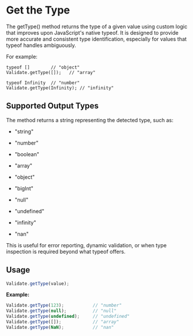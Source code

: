 # Get the Type

The getType() method returns the type of a given value using custom logic that improves upon JavaScript's native typeof.
It is designed to provide more accurate and consistent type identification, especially for values that typeof handles ambiguously.

For example:

```
typeof []        // "object"
Validate.getType([]);   // "array"

typeof Infinity  // "number"
Validate.getType(Infinity); // "infinity"

```

## Supported Output Types
The method returns a string representing the detected type, such as:

- "string"

- "number"

- "boolean"

- "array"

- "object"

- "bigInt"

- "null"

- "undefined"

- "infinity"

- "nan"

This is useful for error reporting, dynamic validation, or when type inspection is required beyond what typeof offers.

## Usage

```js
Validate.getType(value);

```

**Example:**

```js
Validate.getType(123);           // "number"
Validate.getType(null);          // "null"
Validate.getType(undefined);     // "undefined"
Validate.getType([]);            // "array"
Validate.getType(NaN);           // "nan"
```
